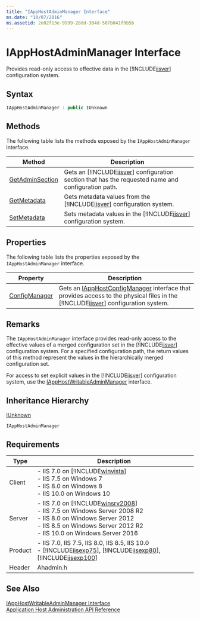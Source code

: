 ```yaml
---
title: "IAppHostAdminManager Interface"
ms.date: "10/07/2016"
ms.assetid: 2e02f13e-9999-28dd-304d-507b041f9b5b
---
```

# IAppHostAdminManager Interface
Provides read-only access to effective data in the [!INCLUDE[iisver](../../wmi-provider/includes/iisver-md.md)] configuration system.  
  
## Syntax  
  
```cpp  
IAppHostAdminManager : public IUnknown  
```  
  
## Methods  
 The following table lists the methods exposed by the `IAppHostAdminManager` interface.  
  
|Method|Description|  
|------------|-----------------|  
|[GetAdminSection](../../web-development-reference\native-code-api-reference/iapphostadminmanager-getadminsection-method.md)|Gets an [!INCLUDE[iisver](../../wmi-provider/includes/iisver-md.md)] configuration section that has the requested name and configuration path.|  
|[GetMetadata](../../web-development-reference\native-code-api-reference/iapphostadminmanager-getmetadata-method.md)|Gets metadata values from the [!INCLUDE[iisver](../../wmi-provider/includes/iisver-md.md)] configuration system.|  
|[SetMetadata](../../web-development-reference\native-code-api-reference/iapphostadminmanager-setmetadata-method.md)|Sets metadata values in the [!INCLUDE[iisver](../../wmi-provider/includes/iisver-md.md)] configuration system.|  
  
## Properties  
 The following table lists the properties exposed by the `IAppHostAdminManager` interface.  
  
|Property|Description|  
|--------------|-----------------|  
|[ConfigManager](../../web-development-reference\native-code-api-reference/iapphostadminmanager-configmanager-property.md)|Gets an [IAppHostConfigManager](../../web-development-reference\native-code-api-reference/iapphostconfigmanager-interface.md) interface that provides access to the physical files in the [!INCLUDE[iisver](../../wmi-provider/includes/iisver-md.md)] configuration system.|  
  
## Remarks  
 The `IAppHostAdminManager` interface provides read-only access to the effective values of a merged configuration set in the [!INCLUDE[iisver](../../wmi-provider/includes/iisver-md.md)] configuration system. For a specified configuration path, the return values of this method represent the values in the hierarchically merged configuration set.  
  
 For access to set explicit values in the [!INCLUDE[iisver](../../wmi-provider/includes/iisver-md.md)] configuration system, use the [IAppHostWritableAdminManager](../../web-development-reference\native-code-api-reference/iapphostwritableadminmanager-interface.md) interface.  
  
## Inheritance Hierarchy  
 [IUnknown](https://go.microsoft.com/fwlink/?LinkId=55951)  
  
 `IAppHostAdminManager`  
  
## Requirements  
  
|Type|Description|  
|----------|-----------------|  
|Client|-   IIS 7.0 on [!INCLUDE[winvista](../../wmi-provider/includes/winvista-md.md)]<br />-   IIS 7.5 on Windows 7<br />-   IIS 8.0 on Windows 8<br />-   IIS 10.0 on Windows 10|  
|Server|-   IIS 7.0 on [!INCLUDE[winsrv2008](../../wmi-provider/includes/winsrv2008-md.md)]<br />-   IIS 7.5 on Windows Server 2008 R2<br />-   IIS 8.0 on Windows Server 2012<br />-   IIS 8.5 on Windows Server 2012 R2<br />-   IIS 10.0 on Windows Server 2016|  
|Product|-   IIS 7.0, IIS 7.5, IIS 8.0, IIS 8.5, IIS 10.0<br />-   [!INCLUDE[iisexp75](../../web-development-reference/native-code-api-reference/includes/iisexp75-md.md)], [!INCLUDE[iisexp80](../../web-development-reference/native-code-api-reference/includes/iisexp80-md.md)], [!INCLUDE[iisexp100](../../web-development-reference/native-code-api-reference/includes/iisexp100-md.md)]|  
|Header|Ahadmin.h|  
  
## See Also  
 [IAppHostWritableAdminManager Interface](../../web-development-reference\native-code-api-reference/iapphostwritableadminmanager-interface.md)   
 [Application Host Administration API Reference](../../web-development-reference\native-code-api-reference/application-host-administration-api-reference.md)
